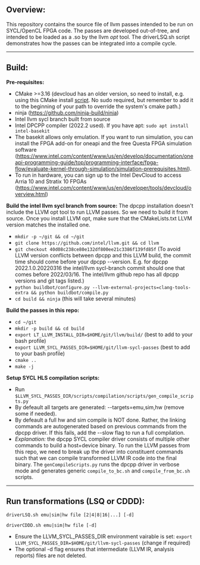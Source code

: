 ## Overview:
This repository contains the source file of llvm passes intended to be run on SYCL/OpenCL FPGA code.
The passes are developed out-of-tree, and intended to be loaded as a .so by the llvm _opt_ tool.
The driverLSQ.sh script demonstrates how the passes can be integrated into a compile cycle.

---

## Build:

**Pre-requisites:**
- CMake >=3.16 (devcloud has an older version, so need to install, e.g. using this CMake install [script](https://github.com/Kitware/CMake/releases/download/v3.26.0-rc5/cmake-3.26.0-rc5-linux-x86_64.sh). No sudo required, but remember to add it to the beginning of your path to override the system's cmake path.)
- ninja (https://github.com/ninja-build/ninja)
- Intel llvm sycl branch built from source
- Intel DPCPP compiler (2022.2 used). If you have apt: `sudo apt install intel-basekit`
- The basekit allows only emulation. If you want to run simulation, you can install the FPGA add-on for oneapi and the free Questa FPGA simulation software (https://www.intel.com/content/www/us/en/develop/documentation/oneapi-programming-guide/top/programming-interface/fpga-flow/evaluate-kernel-through-simulation/simulation-prerequisites.html). 
- To run in hardware, you can sign up to the Intel DevCloud to access Arria 10 and Stratix 10 FPGAs (https://www.intel.com/content/www/us/en/developer/tools/devcloud/overview.html)

**Build the intel llvm sycl branch from source:**
The dpcpp installation doesn't include the LLVM opt tool to run LLVM passes. So we need to build it from source. Once you install LLVM opt, make sure that the CMakeLists.txt LLVM version matches the installed one.
- `mkdir -p ~/git && cd ~/git` 
- `git clone https://github.com/intel/llvm.git && cd llvm` 
- `git checkout 40d08c238ce80e132df800ee21c3386f139fd85f` (To avoid LLVM version conflicts between dpcpp and this LLVM build, the commit time should come before your dpcpp --version. E.g. for dpcpp 2022.1.0.20220316 the intel/llvm sycl-branch commit should one that comes before 2022/03/16. The intel/llvm github repo has all dpcpp versions and git tags listed.)
- `python buildbot/configure.py --llvm-external-projects=clang-tools-extra && python buildbot/compile.py` 
- `cd build && ninja` (this will take several minutes)

**Build the passes in this repo:**
- `cd ~/git`
- `mkdir -p build && cd build`
- `export LT_LLVM_INSTALL_DIR=$HOME/git/llvm/build/` (best to add to your bash profile)
- `export LLVM_SYCL_PASSES_DIR=$HOME/git/llvm-sycl-passes` (best to add to your bash profile)
- `cmake ..`
- `make -j`

**Setup SYCL HLS compilation scripts:**
- Run `$LLVM_SYCL_PASSES_DIR/scripts/compilation/scripts/gen_compile_scripts.py`
- By defeault all targets are generated: --targets=emu,sim,hw (remove some if needed).
- By defeault a full hw and sim compile is NOT done. Rather, the linking commands are autogenerated based on previous commands from the dpcpp driver. If this fails, add the --slow flag to run a full compilation.
- *Explanation:* the dpcpp SYCL compiler driver consists of multiple other commands to build a host+device binary. To run the LLVM passes from this repo, we need to break up the driver into constituent commands such that we can compile transformed LLVM IR code into the final binary. The `genCompileScripts.py` runs the dpcpp driver in verbose mode and generates generic `compile_to_bc.sh` and `compile_from_bc.sh` scripts.

---

## Run transformations (LSQ or CDDD):

`driverLSQ.sh emu|sim|hw file [2|4|8|16|...] [-d]`

`driverCDDD.sh emu|sim|hw file [-d]`

- Ensure the LLVM_SYCL_PASSES_DIR environment vairable is set: `export LLVM_SYCL_PASSES_DIR=$HOME/git/llvm-sycl-passes` (change if required)
- The optional -d flag ensures that intermediate (LLVM IR, analysis reports) files are not deleted.
